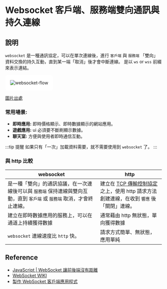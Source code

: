 # Websocket 客戶端、服務端雙向通訊與持久連線
<!-- 
![](/Javascript/img/ws-HTTP-Connection.png)
[圖片出處](https://www.geeksforgeeks.org/what-is-web-socket-and-how-it-is-different-from-the-http/)
 -->


## 說明

`websocket` 是一種通訊協定，可以在單次連線後，進行 `客戶端` 與 `服務端` 「雙向」資料交換的持久互動，直到某一端「取消」後才會中斷連線。
是以 `ws` or `wss` 前綴來表示連結。

<img style="background: white; padding: 1rem; border-radius: 8px;" src="/Javascript/img/websocket-flow.png" alt="websocket-flow" />

[圖片出處](https://www.pubnub.com/blog/websockets-vs-rest-api-understanding-the-difference/)


### 常用場景:
- **即時應用:** 即時價格顯示、即時數據顯示的網站應用。
- **遊戲應用:** ui 必須要不斷刷顯示數據。
- **聊天室:** 方便與使用者即時通信互動。

:::tip 提醒
如果只有「一次」加載資料需要，就不需要使用到 `websocket` 了。
:::

### 與 http 比較

| websocket | http |
|-|-|
| 是一種「雙向」的通訊協議，在一次連線後可以與 `服務端` 保持連線與雙向互動，直到 `客戶端` 或 `服務端` 取消，才會終止連線。|建立在 [TCP 傳輸控制協定](/Browser/tcp) 之上，使用 http 請求方法創建連線，在收到 `響應` 後「關閉」連線。 |
| 建立在即時數據應用的服務上，可以在通道上持續獲得數據 | 通常藉由 http 無狀態，單向獲得數據|
| `websocket` 連線速度比 `http` 快。 | 請求方式簡單、無狀態，應用單純 |


## Reference
- [JavaScript | WebSocket 讓前後端沒有距離](https://medium.com/enjoy-life-enjoy-coding/javascript-websocket-%E8%AE%93%E5%89%8D%E5%BE%8C%E7%AB%AF%E6%B2%92%E6%9C%89%E8%B7%9D%E9%9B%A2-34536c333e1b)
- [WebSocket WIKI](https://zh.wikipedia.org/zh-tw/WebSocket)
- [製作 WebSocket 客戶端應用程式](https://developer.mozilla.org/zh-TW/docs/Web/API/WebSockets_API/Writing_WebSocket_client_applications)
